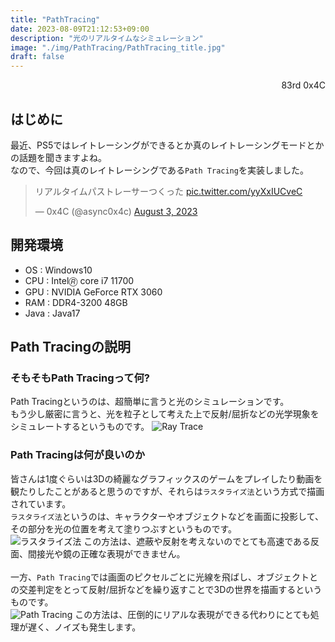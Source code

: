 ```yaml
---
title: "PathTracing"
date: 2023-08-09T21:12:53+09:00
description: "光のリアルタイムなシミュレーション"
image: "./img/PathTracing/PathTracing_title.jpg"
draft: false
---
```


<div align="right">83rd 0x4C</div>

## はじめに
最近、PS5ではレイトレーシングができるとか真のレイトレーシングモードとかの話題を聞きますよね。<br>
なので、今回は真のレイトレーシングである`Path Tracing`を実装しました。
<blockquote class="twitter-tweet"><p lang="ja" dir="ltr">リアルタイムパストレーサーつくった <a href="https://t.co/yyXxIUCveC">pic.twitter.com/yyXxIUCveC</a></p>&mdash; 0x4C (@async0x4c) <a href="https://twitter.com/async0x4c/status/1687241871708372992?ref_src=twsrc%5Etfw">August 3, 2023</a></blockquote> <script async src="https://platform.twitter.com/widgets.js" charset="utf-8"></script>

## 開発環境
- OS : Windows10
- CPU : Intel🄬 core i7 11700
- GPU : NVIDIA GeForce RTX 3060
- RAM : DDR4-3200 48GB
- Java : Java17

## Path Tracingの説明
### そもそもPath Tracingって何?
Path Tracingというのは、超簡単に言うと光のシミュレーションです。<br>
もう少し厳密に言うと、光を粒子として考えた上で反射/屈折などの光学現象をシミュレートするというものです。
![Ray Trace](../../img/PathTracing/Ray_Trace.jpg)
### Path Tracingは何が良いのか
皆さんは1度ぐらいは3Dの綺麗なグラフィックスのゲームをプレイしたり動画を観たりしたことがあると思うのですが、それらは`ラスタライズ法`という方式で描画されています。<br>
`ラスタライズ法`というのは、キャラクターやオブジェクトなどを画面に投影して、その部分を光の位置を考えて塗りつぶすというものです。<br>
![ラスタライズ法](../../img/PathTracing/Rasterize.png)
この方法は、遮蔽や反射を考えないのでとても高速である反面、間接光や鏡の正確な表現ができません。<br>
<br>
一方、`Path Tracing`では画面のピクセルごとに光線を飛ばし、オブジェクトとの交差判定をとって反射/屈折などを繰り返すことで3Dの世界を描画するというものです。<br>
![Path Tracing](../../img/PathTracing/PT.png)
この方法は、圧倒的にリアルな表現ができる代わりにとても処理が遅く、ノイズも発生します。